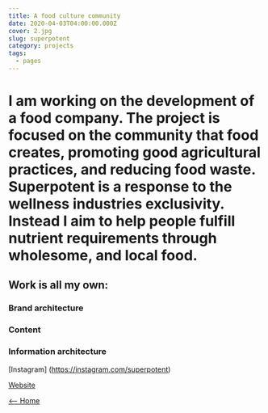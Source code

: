 ```yaml
---
title: A food culture community
date: 2020-04-03T04:00:00.000Z
cover: 2.jpg
slug: superpotent
category: projects
tags:
  - pages
---
```

# I am working on the development of a food company. The project is focused on the community that food creates, promoting good agricultural practices, and reducing food waste. Superpotent is a response to the wellness industries exclusivity. Instead I aim to help people fulfill nutrient requirements through wholesome, and local food.

## Work is all my own:

### Brand architecture
### Content
### Information architecture


[Instagram] (https://instagram.com/superpotent)

[Website](https://superpotent.world/)

[<-- Home](https://romanceoffice.com)
